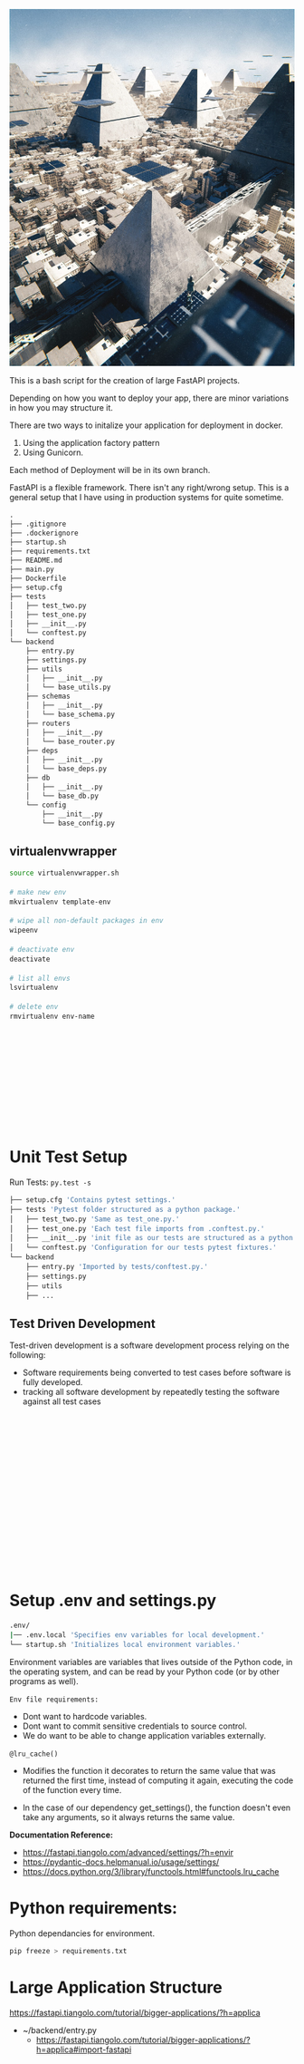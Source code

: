 
![readme/1631651917229.jpg](readme/1631651917229.jpg)


This is a bash script for the creation of large FastAPI projects.


Depending on how you want to deploy your app, there are minor variations in how you may structure it.

There are two ways to initalize your application for deployment in docker.
1. Using the application factory pattern
2. Using Gunicorn.

Each method of Deployment will be in its own branch.

FastAPI is a flexible framework. There isn't any right/wrong setup. This is a general setup that I have using in production systems for quite sometime.

```
.
├── .gitignore
├── .dockerignore
├── startup.sh
├── requirements.txt
├── README.md
├── main.py
├── Dockerfile
├── setup.cfg
├── tests
│   ├── test_two.py
│   ├── test_one.py
│   ├── __init__.py
│   └── conftest.py
└── backend
    ├── entry.py
    ├── settings.py
    ├── utils
    │   ├── __init__.py
    │   └── base_utils.py
    ├── schemas
    │   ├── __init__.py
    │   └── base_schema.py
    ├── routers
    │   ├── __init__.py
    │   └── base_router.py
    ├── deps
    │   ├── __init__.py
    │   └── base_deps.py
    ├── db
    │   ├── __init__.py
    │   └── base_db.py
    └── config
        ├── __init__.py
        └── base_config.py
```



## __virtualenvwrapper__

```sh
source virtualenvwrapper.sh

# make new env
mkvirtualenv template-env

# wipe all non-default packages in env
wipeenv

# deactivate env
deactivate

# list all envs
lsvirtualenv

# delete env
rmvirtualenv env-name
```

<br/>
<br/>
<br/>
<br/>
<br/>
<br/>
<br/>
<br/>
<br/>
<br/>


# Unit Test Setup

Run Tests: `py.test -s`

```bash
├── setup.cfg 'Contains pytest settings.'
├── tests 'Pytest folder structured as a python package.'
│   ├── test_two.py 'Same as test_one.py.'
│   ├── test_one.py 'Each test file imports from .conftest.py.'
│   ├── __init__.py 'init file as our tests are structured as a python package.'
│   └── conftest.py 'Configuration for our tests pytest fixtures.'
└── backend
    ├── entry.py 'Imported by tests/conftest.py.' 
    ├── settings.py
    ├── utils
    ├── ...
```

## Test Driven Development
Test-driven development is a software development process relying on the following:
- Software requirements being converted to test cases before software is fully developed.
- tracking all software development by repeatedly testing the software against all test cases



<br/>
<br/>
<br/>
<br/>
<br/>
<br/>
<br/>
<br/>
<br/>
<br/>
<br/>
<br/>
<br/>
<br/>
<br/>
<br/>

# Setup .env and settings.py
```sh
.env/
|── .env.local 'Specifies env variables for local development.'
└── startup.sh 'Initializes local environment variables.'
```
Environment variables are variables that lives outside of the Python code, in the operating system, and can be read by your Python code (or by other programs as well).

`Env file requirements:`

- Dont want to hardcode variables.
- Dont want to commit sensitive credentials to source control.
- We do want to be able to change application variables externally.

`@lru_cache()`

- Modifies the function it decorates to return the same value that was returned the first time, instead of computing it again, executing the code of the function every time.

- In the case of our dependency get_settings(), the function doesn't even take any arguments, so it always returns the same value.


__Documentation Reference:__
- https://fastapi.tiangolo.com/advanced/settings/?h=envir
- https://pydantic-docs.helpmanual.io/usage/settings/
- https://docs.python.org/3/library/functools.html#functools.lru_cache

# Python requirements:

Python dependancies for environment.
```bash
pip freeze > requirements.txt
```


# Large Application Structure

https://fastapi.tiangolo.com/tutorial/bigger-applications/?h=applica

- ~/backend/entry.py
    - https://fastapi.tiangolo.com/tutorial/bigger-applications/?h=applica#import-fastapi



